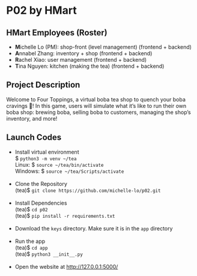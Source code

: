 # P02 by HMart

## HMart Employees (Roster)
* **M**ichelle Lo (PM): shop-front (level management) (frontend + backend)
* **A**nnabel Zhang: inventory + shop (frontend + backend)
* **R**achel Xiao: user management (frontend + backend)
* **T**ina Nguyen: kitchen (making the tea) (frontend + backend)

## Project Description
Welcome to Four Toppings, a virtual boba tea shop to quench your boba cravings :bubble_tea:! In this game, users will simulate what it’s like to run their own boba shop: brewing boba, selling boba to customers, managing the shop’s inventory, and more!

## Launch Codes
- Install virtual environment <br>
$ ```python3 -m venv ~/tea``` <br>
Linux: $ ```source ~/tea/bin/activate``` <br>
Windows: $ ```source ~/tea/Scripts/activate``` <br><br>
- Clone the Repository <br>
(tea)$ ```git clone https://github.com/michelle-lo/p02.git ``` <br><br>
- Install Dependencies <br>
(tea)$ ```cd p02 ``` <br>
(tea)$ ```pip install -r requirements.txt``` <br><br> 
- Download the `keys` directory. Make sure it is in the `app` directory <br><br> 
- Run the app <br>
(tea)$ ```cd app``` <br>
(tea)$ ```python3 __init__.py``` <br><br>
- Open the website at http://127.0.0.1:5000/
